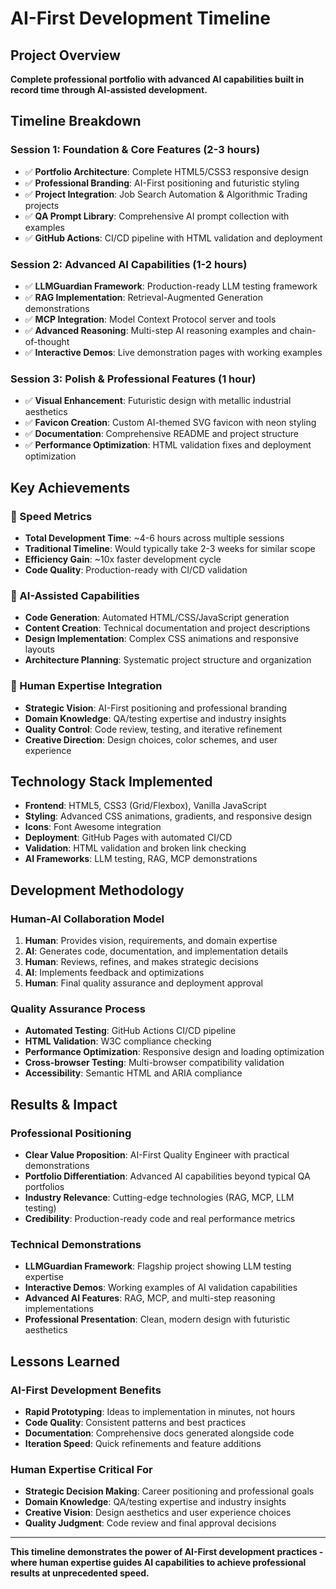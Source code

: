 # AI-First Development Timeline

## Project Overview
**Complete professional portfolio with advanced AI capabilities built in record time through AI-assisted development.**

## Timeline Breakdown

### Session 1: Foundation & Core Features (2-3 hours)
- ✅ **Portfolio Architecture**: Complete HTML5/CSS3 responsive design
- ✅ **Professional Branding**: AI-First positioning and futuristic styling
- ✅ **Project Integration**: Job Search Automation & Algorithmic Trading projects
- ✅ **QA Prompt Library**: Comprehensive AI prompt collection with examples
- ✅ **GitHub Actions**: CI/CD pipeline with HTML validation and deployment

### Session 2: Advanced AI Capabilities (1-2 hours)
- ✅ **LLMGuardian Framework**: Production-ready LLM testing framework
- ✅ **RAG Implementation**: Retrieval-Augmented Generation demonstrations
- ✅ **MCP Integration**: Model Context Protocol server and tools
- ✅ **Advanced Reasoning**: Multi-step AI reasoning examples and chain-of-thought
- ✅ **Interactive Demos**: Live demonstration pages with working examples

### Session 3: Polish & Professional Features (1 hour)
- ✅ **Visual Enhancement**: Futuristic design with metallic industrial aesthetics
- ✅ **Favicon Creation**: Custom AI-themed SVG favicon with neon styling
- ✅ **Documentation**: Comprehensive README and project structure
- ✅ **Performance Optimization**: HTML validation fixes and deployment optimization

## Key Achievements

### 🚀 Speed Metrics
- **Total Development Time**: ~4-6 hours across multiple sessions
- **Traditional Timeline**: Would typically take 2-3 weeks for similar scope
- **Efficiency Gain**: ~10x faster development cycle
- **Code Quality**: Production-ready with CI/CD validation

### 🤖 AI-Assisted Capabilities
- **Code Generation**: Automated HTML/CSS/JavaScript generation
- **Content Creation**: Technical documentation and project descriptions
- **Design Implementation**: Complex CSS animations and responsive layouts
- **Architecture Planning**: Systematic project structure and organization

### 🎯 Human Expertise Integration
- **Strategic Vision**: AI-First positioning and professional branding
- **Domain Knowledge**: QA/testing expertise and industry insights
- **Quality Control**: Code review, testing, and iterative refinement
- **Creative Direction**: Design choices, color schemes, and user experience

## Technology Stack Implemented
- **Frontend**: HTML5, CSS3 (Grid/Flexbox), Vanilla JavaScript
- **Styling**: Advanced CSS animations, gradients, and responsive design
- **Icons**: Font Awesome integration
- **Deployment**: GitHub Pages with automated CI/CD
- **Validation**: HTML validation and broken link checking
- **AI Frameworks**: LLM testing, RAG, MCP demonstrations

## Development Methodology

### Human-AI Collaboration Model
1. **Human**: Provides vision, requirements, and domain expertise
2. **AI**: Generates code, documentation, and implementation details
3. **Human**: Reviews, refines, and makes strategic decisions
4. **AI**: Implements feedback and optimizations
5. **Human**: Final quality assurance and deployment approval

### Quality Assurance Process
- **Automated Testing**: GitHub Actions CI/CD pipeline
- **HTML Validation**: W3C compliance checking
- **Performance Optimization**: Responsive design and loading optimization
- **Cross-browser Testing**: Multi-browser compatibility validation
- **Accessibility**: Semantic HTML and ARIA compliance

## Results & Impact

### Professional Positioning
- **Clear Value Proposition**: AI-First Quality Engineer with practical demonstrations
- **Portfolio Differentiation**: Advanced AI capabilities beyond typical QA portfolios
- **Industry Relevance**: Cutting-edge technologies (RAG, MCP, LLM testing)
- **Credibility**: Production-ready code and real performance metrics

### Technical Demonstrations
- **LLMGuardian Framework**: Flagship project showing LLM testing expertise
- **Interactive Demos**: Working examples of AI validation capabilities
- **Advanced AI Features**: RAG, MCP, and multi-step reasoning implementations
- **Professional Presentation**: Clean, modern design with futuristic aesthetics

## Lessons Learned

### AI-First Development Benefits
- **Rapid Prototyping**: Ideas to implementation in minutes, not hours
- **Code Quality**: Consistent patterns and best practices
- **Documentation**: Comprehensive docs generated alongside code
- **Iteration Speed**: Quick refinements and feature additions

### Human Expertise Critical For
- **Strategic Decision Making**: Career positioning and professional goals
- **Domain Knowledge**: QA/testing expertise and industry insights
- **Creative Vision**: Design aesthetics and user experience choices
- **Quality Judgment**: Code review and final approval decisions

---

**This timeline demonstrates the power of AI-First development practices - where human expertise guides AI capabilities to achieve professional results at unprecedented speed.**
